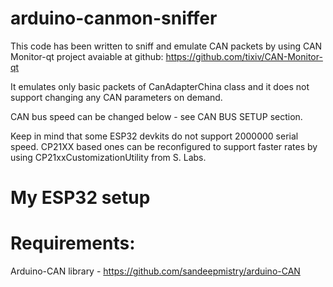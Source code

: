 # arduino-canmon-sniffer

This code has been written to sniff and emulate CAN packets
by using CAN Monitor-qt project avaiable at github:
https://github.com/tixiv/CAN-Monitor-qt

It emulates only basic packets of CanAdapterChina class and
it does not support changing any CAN parameters on demand.

CAN bus speed can be changed below - see CAN BUS SETUP section.

Keep in mind that some ESP32 devkits do not support 2000000
serial speed. CP21XX based ones can be reconfigured to support
faster rates by using CP21xxCustomizationUtility from S. Labs.

# My ESP32 setup

# Requirements:
Arduino-CAN library - https://github.com/sandeepmistry/arduino-CAN
